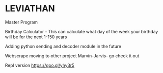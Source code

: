 # LEVIATHAN
Master Program 

Birthday Calculator - This can calculate what day of the week your birthday will be for the next 1-150 years

Adding python sending and decoder module in the future

Webscrape moving to other project Marvin-Jarvis- go check it out

Repl version
https://goo.gl/yhy3r5

